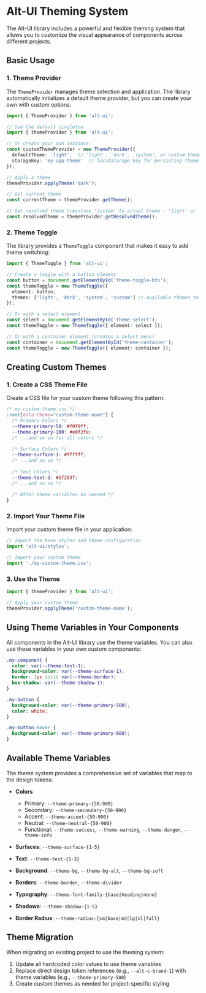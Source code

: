 # Alt-UI Theming System

The Alt-UI library includes a powerful and flexible theming system that allows you to customize the visual appearance of components across different projects.

## Basic Usage

### 1. Theme Provider

The `ThemeProvider` manages theme selection and application. The library automatically initializes a default theme provider, but you can create your own with custom options:

```ts
import { ThemeProvider } from 'alt-ui';

// Use the default singleton
import { themeProvider } from 'alt-ui';

// Or create your own instance
const customThemeProvider = new ThemeProvider({
  defaultTheme: 'light',  // 'light', 'dark', 'system', or custom theme name
  storageKey: 'my-app-theme'  // localStorage key for persisting theme preference
});

// Apply a theme
themeProvider.applyTheme('dark');

// Get current theme
const currentTheme = themeProvider.getTheme();

// Get resolved theme (resolves 'system' to actual theme - 'light' or 'dark')
const resolvedTheme = themeProvider.getResolvedTheme();
```

### 2. Theme Toggle

The library provides a `ThemeToggle` component that makes it easy to add theme switching:

```ts
import { ThemeToggle } from 'alt-ui';

// Create a toggle with a button element
const button = document.getElementById('theme-toggle-btn');
const themeToggle = new ThemeToggle({ 
  element: button,
  themes: ['light', 'dark', 'system', 'custom'] // Available themes to toggle between
});

// Or with a select element
const select = document.getElementById('theme-select');
const themeToggle = new ThemeToggle({ element: select });

// Or with a container element (creates a select menu)
const container = document.getElementById('theme-container');
const themeToggle = new ThemeToggle({ element: container });
```

## Creating Custom Themes

### 1. Create a CSS Theme File

Create a CSS file for your custom theme following this pattern:

```css
/* my-custom-theme.css */
:root[data-theme="custom-theme-name"] {
  /* Primary Colors */
  --theme-primary-50: #f0f9ff;
  --theme-primary-100: #e0f2fe;
  /* ...and so on for all colors */
  
  /* Surface Colors */
  --theme-surface-1: #ffffff;
  /* ...and so on */
  
  /* Text Colors */
  --theme-text-1: #1f2937;
  /* ...and so on */
  
  /* Other theme variables as needed */
}
```

### 2. Import Your Theme File

Import your custom theme file in your application:

```ts
// Import the base styles and theme configuration
import 'alt-ui/styles';

// Import your custom theme
import './my-custom-theme.css';
```

### 3. Use the Theme

```ts
import { themeProvider } from 'alt-ui';

// Apply your custom theme
themeProvider.applyTheme('custom-theme-name');
```

## Using Theme Variables in Your Components

All components in the Alt-UI library use the theme variables. You can also use these variables in your own custom components:

```css
.my-component {
  color: var(--theme-text-1);
  background-color: var(--theme-surface-1);
  border: 1px solid var(--theme-border);
  box-shadow: var(--theme-shadow-1);
}

.my-button {
  background-color: var(--theme-primary-500);
  color: white;
}

.my-button:hover {
  background-color: var(--theme-primary-600);
}
```

## Available Theme Variables

The theme system provides a comprehensive set of variables that map to the design tokens:

- **Colors**
  - Primary: `--theme-primary-{50-900}`
  - Secondary: `--theme-secondary-{50-900}`
  - Accent: `--theme-accent-{50-900}`
  - Neutral: `--theme-neutral-{50-900}`
  - Functional: `--theme-success`, `--theme-warning`, `--theme-danger`, `--theme-info`

- **Surfaces**: `--theme-surface-{1-5}`
- **Text**: `--theme-text-{1-3}`
- **Background**: `--theme-bg`, `--theme-bg-alt`, `--theme-bg-soft`
- **Borders**: `--theme-border`, `--theme-divider`
- **Typography**: `--theme-font-family-{base|heading|mono}`
- **Shadows**: `--theme-shadow-{1-5}`
- **Border Radius**: `--theme-radius-{sm|base|md|lg|xl|full}`

## Theme Migration

When migrating an existing project to use the theming system:

1. Update all hardcoded color values to use theme variables
2. Replace direct design token references (e.g., `--alt-c-brand-1`) with theme variables (e.g., `--theme-primary-500`)
3. Create custom themes as needed for project-specific styling 